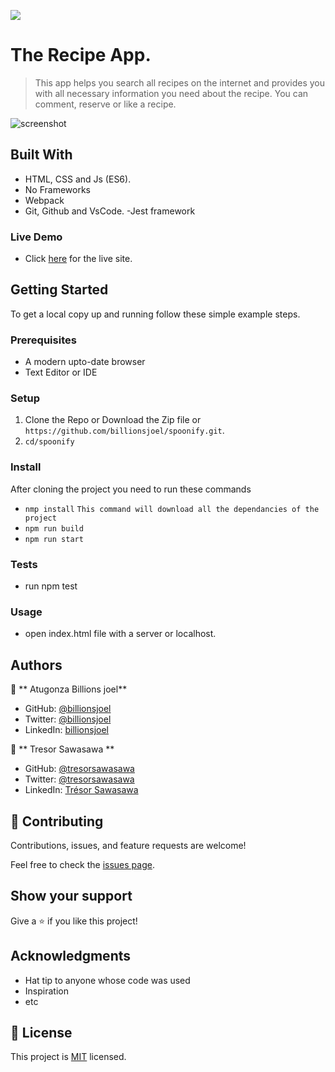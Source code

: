 ![](https://img.shields.io/badge/Microverse-blueviolet)

# The Recipe App.

> This app helps you search all recipes on the internet and provides you with all necessary information you need about the recipe. You can comment, reserve or like a recipe.

![screenshot](./app-screenshot1.png)

## Built With

- HTML, CSS and Js (ES6).
- No Frameworks
- Webpack
- Git, Github and VsCode.
-Jest framework

### Live Demo
 - Click [here]() for the live site.

## Getting Started

To get a local copy up and running follow these simple example steps.

### Prerequisites
- A modern upto-date browser
- Text Editor or IDE

### Setup
 1. Clone the Repo or Download the Zip file or ``` https://github.com/billionsjoel/spoonify.git ```.
 2. ``` cd/spoonify ```

### Install
 After cloning the project you need to run these commands
 - `` nmp install `` `` This command will download all the dependancies of the project ``
 - `` npm run build ``
 - `` npm run start ``

### Tests
- run npm test


### Usage
- open index.html file with a server or localhost.

## Authors

👤 ** Atugonza Billions joel**

- GitHub: [@billionsjoel](https://github.com/billionsjoel)
- Twitter: [@billionsjoel](https://twitter.com/BillionsJoel)
- LinkedIn: [billionsjoel](https://www.linkedin.com/in/billionsjoel/)

👤 ** Tresor Sawasawa **

- GitHub: [@tresorsawasawa](https://github.com/tresorsawasawa)
- Twitter: [@tresorsawasawa](https://twitter.com/TresorSawasawa)
- LinkedIn: [Trésor Sawasawa](https://www.linkedin.com/in/tr%C3%A9sor-sawasawa-43745320b/)


## 🤝 Contributing

Contributions, issues, and feature requests are welcome!

Feel free to check the [issues page](../../issues/).

## Show your support

Give a ⭐️ if you like this project!

## Acknowledgments

- Hat tip to anyone whose code was used
- Inspiration
- etc

## 📝 License

This project is [MIT](./MIT.md) licensed.